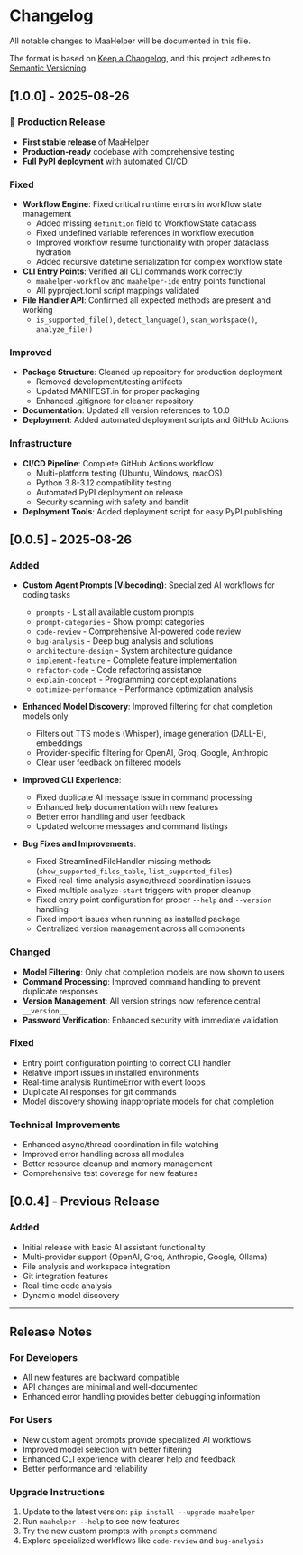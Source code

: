 # Changelog

All notable changes to MaaHelper will be documented in this file.

The format is based on [Keep a Changelog](https://keepachangelog.com/en/1.0.0/),
and this project adheres to [Semantic Versioning](https://semver.org/spec/v2.0.0.html).

## [1.0.0] - 2025-08-26

### 🎉 Production Release
- **First stable release** of MaaHelper
- **Production-ready** codebase with comprehensive testing
- **Full PyPI deployment** with automated CI/CD

### Fixed
- **Workflow Engine**: Fixed critical runtime errors in workflow state management
  - Added missing `definition` field to WorkflowState dataclass
  - Fixed undefined variable references in workflow execution
  - Improved workflow resume functionality with proper dataclass hydration
  - Added recursive datetime serialization for complex workflow state
- **CLI Entry Points**: Verified all CLI commands work correctly
  - `maahelper-workflow` and `maahelper-ide` entry points functional
  - All pyproject.toml script mappings validated
- **File Handler API**: Confirmed all expected methods are present and working
  - `is_supported_file()`, `detect_language()`, `scan_workspace()`, `analyze_file()`

### Improved
- **Package Structure**: Cleaned up repository for production deployment
  - Removed development/testing artifacts
  - Updated MANIFEST.in for proper packaging
  - Enhanced .gitignore for cleaner repository
- **Documentation**: Updated all version references to 1.0.0
- **Deployment**: Added automated deployment scripts and GitHub Actions

### Infrastructure
- **CI/CD Pipeline**: Complete GitHub Actions workflow
  - Multi-platform testing (Ubuntu, Windows, macOS)
  - Python 3.8-3.12 compatibility testing
  - Automated PyPI deployment on release
  - Security scanning with safety and bandit
- **Deployment Tools**: Added deployment script for easy PyPI publishing

## [0.0.5] - 2025-08-26

### Added
- **Custom Agent Prompts (Vibecoding)**: Specialized AI workflows for coding tasks
  - `prompts` - List all available custom prompts
  - `prompt-categories` - Show prompt categories
  - `code-review` - Comprehensive AI-powered code review
  - `bug-analysis` - Deep bug analysis and solutions
  - `architecture-design` - System architecture guidance
  - `implement-feature` - Complete feature implementation
  - `refactor-code` - Code refactoring assistance
  - `explain-concept` - Programming concept explanations
  - `optimize-performance` - Performance optimization analysis

- **Enhanced Model Discovery**: Improved filtering for chat completion models only
  - Filters out TTS models (Whisper), image generation (DALL-E), embeddings
  - Provider-specific filtering for OpenAI, Groq, Google, Anthropic
  - Clear user feedback on filtered models

- **Improved CLI Experience**:
  - Fixed duplicate AI message issue in command processing
  - Enhanced help documentation with new features
  - Better error handling and user feedback
  - Updated welcome messages and command listings

- **Bug Fixes and Improvements**:
  - Fixed StreamlinedFileHandler missing methods (`show_supported_files_table`, `list_supported_files`)
  - Fixed real-time analysis async/thread coordination issues
  - Fixed multiple `analyze-start` triggers with proper cleanup
  - Fixed entry point configuration for proper `--help` and `--version` handling
  - Fixed import issues when running as installed package
  - Centralized version management across all components

### Changed
- **Model Filtering**: Only chat completion models are now shown to users
- **Command Processing**: Improved command handling to prevent duplicate responses
- **Version Management**: All version strings now reference central `__version__`
- **Password Verification**: Enhanced security with immediate validation

### Fixed
- Entry point configuration pointing to correct CLI handler
- Relative import issues in installed environments
- Real-time analysis RuntimeError with event loops
- Duplicate AI responses for git commands
- Model discovery showing inappropriate models for chat completion

### Technical Improvements
- Enhanced async/thread coordination in file watching
- Improved error handling across all modules
- Better resource cleanup and memory management
- Comprehensive test coverage for new features

## [0.0.4] - Previous Release

### Added
- Initial release with basic AI assistant functionality
- Multi-provider support (OpenAI, Groq, Anthropic, Google, Ollama)
- File analysis and workspace integration
- Git integration features
- Real-time code analysis
- Dynamic model discovery

---

## Release Notes

### For Developers
- All new features are backward compatible
- API changes are minimal and well-documented
- Enhanced error handling provides better debugging information

### For Users
- New custom agent prompts provide specialized AI workflows
- Improved model selection with better filtering
- Enhanced CLI experience with clearer help and feedback
- Better performance and reliability

### Upgrade Instructions
1. Update to the latest version: `pip install --upgrade maahelper`
2. Run `maahelper --help` to see new features
3. Try the new custom prompts with `prompts` command
4. Explore specialized workflows like `code-review` and `bug-analysis`
